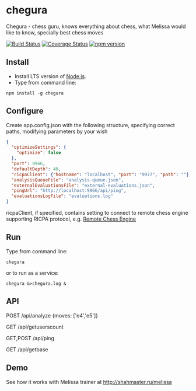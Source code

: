 # chegura
Chegura - chess guru, knows everything about chess, what Melissa would like to know, specially best chess moves

[![Build Status](https://travis-ci.org/Scorpibear/chegura.svg?branch=master)](https://travis-ci.org/Scorpibear/chegura)
[![Coverage Status](https://codecov.io/gh/Scorpibear/chegura/coverage.svg)](https://codecov.io/gh/Scorpibear/chegura)
[![npm version](https://badge.fury.io/js/chegura.svg)](https://www.npmjs.com/package/chegura)

## Install

- Install LTS version of [Node.js](https://nodejs.org/).
- Type from command line:
```
npm install -g chegura
```
## Configure
Create app.config.json with the following structure, specifying correct paths, modifying parameters by your wish
```json
{
  "optimizeSettings": {
    "optimize": false
  },
  "port": 9966,
  "defaultDepth": 40,
  "ricpaClient": {"hostname": "localhost", "port": "9977", "path": ""},
  "analysisQueueFile": "analysis-queue.json",
  "externalEvaluationsFile": "external-evaluations.json",
  "pingUrl": "http://localhost:9966/api/ping",
  "evaluationsLogFile": "evaluations.log"
}
```
ricpaClient, if specified, contains setting to connect to remote chess engine supporting RICPA protocol, e.g. [Remote Chess Engine](https://github.com/Scorpibear/remote-chess-engine)
## Run
Type from command line:
```
chegura
```
or to run as a service:
```
chegura &>chegura.log &
```
## API

POST /api/analyze {moves: ['e4','e5']}

GET /api/getuserscount

GET,POST /api/ping

GET /api/getbase

## Demo

See how it works with Melissa trainer at http://shahmaster.ru/melissa
